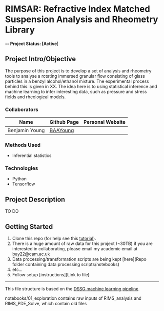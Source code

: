 # RIMSAR: Refractive Index Matched Suspension Analysis and Rheometry Library

#### -- Project Status: [Active]

## Project Intro/Objective
The purpose of this project is to develop a set of analysis and rheometry tools to analyse a rotating immersed granular flow consisting of glass particles in a benzyl alcohol/ethanol mixture. The experimental process behind this is given in XX. The idea here is to using statistical inference and machine learning to infer interesting data, such as pressure and stress fields and rheological models.

### Collaborators
|Name     |  Github Page   |  Personal Website  |
|---------|-----------------|--------------------|
|Benjamin Young | [BAAYoung](https://github.com/BAAYoung)|  |

### Methods Used
* Inferential statistics

### Technologies
* Python
* Tensorflow

## Project Description
TO DO

## Getting Started

1. Clone this repo (for help see this [tutorial](https://help.github.com/articles/cloning-a-repository/)).
2. There is a huge amount of raw data for this project (~30TB) if you are interested in collaborating, please email my academic email at bay22@cam.ac.uk
3. Data processing/transformation scripts are being kept [here](Repo folder containing data processing scripts/notebooks)
4. etc...
5. Follow setup [instructions](Link to file)

---

This file structure is based on the [DSSG machine learning pipeline](https://github.com/dssg/hitchhikers-guide/tree/master/sources/curriculum/0_before_you_start/pipelines-and-project-workflow).

notebooks/01_exploration contains raw inputs of RIMS_analysis and RIMS_PDE_Solve, which contain old files
